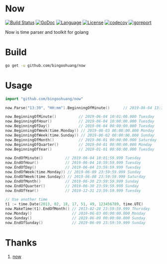 # Now

[![Build Status](https://travis-ci.org/bingoohuang/now.svg?branch=master)](https://travis-ci.org/bingoohuang/now)
[![GoDoc](https://godoc.org/github.com/bingoohuang/now?status.svg)](https://godoc.org/github.com/bingoohuang/now)
[![Language](https://img.shields.io/badge/language-go-lightgrey.svg)](https://github.com/bingoohuang/now)
[![License](https://img.shields.io/badge/license-New%20BSD-yellow.svg?style=flat)](LICENSE)
[![codecov](https://codecov.io/gh/bingoohuang/now/branch/master/graph/badge.svg)](https://codecov.io/gh/bingoohuang/now)
[![goreport](https://www.goreportcard.com/badge/github.com/bingoohuang/now)](https://www.goreportcard.com/report/github.com/bingoohuang/now)

Now is time parser and toolkit for golang 

# Build

```bash
go get -u github.com/bingoohuang/now
```

# Usage

```go
import "github.com/bingoohuang/now"

now.Parse("13:39", "HH:mm").BeginningOfMinute()      // 2019-06-04 13:39:00.000 Tuesday

now.BeginningOfMinute()          // 2019-06-04 10:01:00.000 Tuesday
now.BeginningOfHour()            // 2019-06-04 10:00:00.000 Tuesday
now.BeginningOfDay()             // 2019-06-04 00:00:00.000 Tuesday
now.BeginningOfWeek(time.Monday)) // 2019-06-03 00:00:00.000 Monday
now.BeginningOfWeek(time.Sunday)) // 2019-06-02 00:00:00.000 Sunday
now.BeginningOfMonth()           // 2019-06-01 00:00:00.000 Saturday
now.BeginningOfQuarter()         // 2019-04-01 00:00:00.000 Monday
now.BeginningOfYear()            // 2019-01-01 00:00:00.000 Tuesday

now.EndOfMinute()          // 2019-06-04 10:01:59.999 Tuesday
now.EndOfHour()            // 2019-06-04 10:59:59.999 Tuesday
now.EndOfDay()             // 2019-06-04 23:59:59.999 Tuesday
now.EndOfWeek(time.Monday)) // 2019-06-09 23:59:59.999 Sunday
now.EndOfWeek(time.Sunday)) // 2019-06-08 23:59:59.999 Saturday
now.EndOfMonth()           // 2019-06-30 23:59:59.999 Sunday
now.EndOfQuarter()         // 2019-06-30 23:59:59.999 Sunday
now.EndOfYear()            // 2019-12-31 23:59:59.999 Tuesday

// Use another time
t1 := time.Date(2013, 02, 18, 17, 51, 49, 123456789, time.UTC)
now.MakeTime(t1).EndOfMonth() // 2013-02-28 23:59:59.999 Thursday
now.Monday()                  // 2019-06-03 00:00:00.000 Monday
now.Sunday()                  // 2019-06-09 00:00:00.000 Sunday
now.EndOfSunday()             // 2019-06-09 23:59:59.999 Sunday

```

# Thanks 

1. [now](https://github.com/jinzhu/now)
